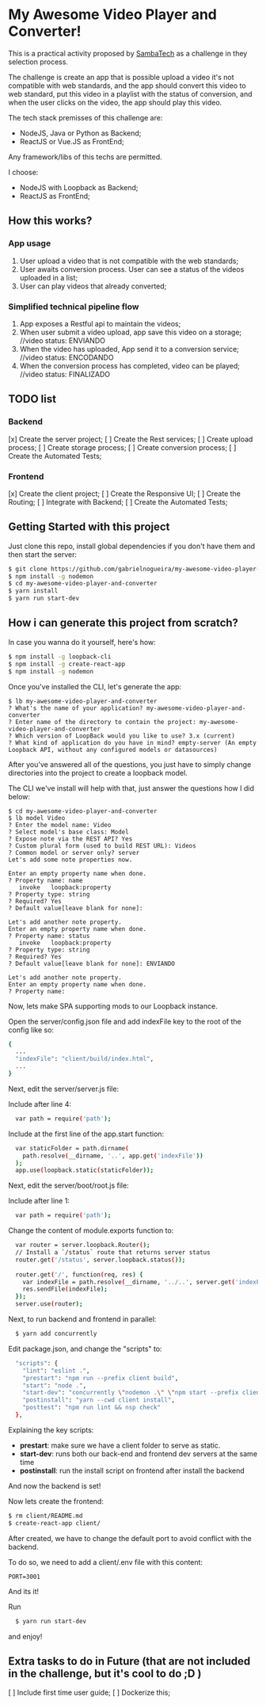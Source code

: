 # My Awesome Video Player and Converter!

This is a practical activity proposed by [SambaTech](https://www.sambatech.com.br) as a challenge in they selection process.

The challenge is create an app that is possible upload a video it's not compatible with web standards, and the app should convert this video to web standard, put this video in a playlist with the status of conversion, and when the user clicks on the video, the app should play this video.

The tech stack premisses of this challenge are:

  * NodeJS, Java or Python as Backend;
  * ReactJS or Vue.JS as FrontEnd;

Any framework/libs of this techs are permitted.

I choose:

  * NodeJS with Loopback as Backend;
  * ReactJS as FrontEnd;

## How this works?
### App usage
1. User upload a video that is not compatible with the web standards;
2. User awaits conversion process. User can see a status of the videos uploaded in a list;
3. User can play videos that already converted;

### Simplified technical pipeline flow
1. App exposes a Restful api to maintain the videos;
2. When user submit a video upload, app save this video on a storage; //video status: ENVIANDO
3. When the video has uploaded, App send it to a conversion service; //video status: ENCODANDO
4. When the conversion process has completed, video can be played; //video status: FINALIZADO

## TODO list
### Backend
  [x] Create the server project;
  [ ] Create the Rest services;
  [ ] Create upload process;
  [ ] Create storage process;
  [ ] Create conversion process;
  [ ] Create the Automated Tests;

### Frontend
  [x] Create the client project;
  [ ] Create the Responsive UI;
  [ ] Create the Routing;
  [ ] Integrate with Backend;
  [ ] Create the Automated Tests;

## Getting Started with this project
  Just clone this repo, install global dependencies if you don't have them and then start the server:

```bash
$ git clone https://github.com/gabrielnogueira/my-awesome-video-player-and-converter.git
$ npm install -g nodemon
$ cd my-awesome-video-player-and-converter
$ yarn install
$ yarn run start-dev
```

## How i can generate this project from scratch?

In case you wanna do it yourself, here's how:

```bash
$ npm install -g loopback-cli
$ npm install -g create-react-app
$ npm install -g nodemon
```

Once you've installed the CLI, let's generate the app:

```
$ lb my-awesome-video-player-and-converter
? What's the name of your application? my-awesome-video-player-and-converter
? Enter name of the directory to contain the project: my-awesome-video-player-and-converter
? Which version of LoopBack would you like to use? 3.x (current)
? What kind of application do you have in mind? empty-server (An empty Loopback API, without any configured models or datasources)
```

After you've answered all of the questions, you just have to simply change directories into the project to create a loopback model.

The CLI we've install will help with that, just answer the questions how I did below:

```
$ cd my-awesome-video-player-and-converter
$ lb model Video
? Enter the model name: Video
? Select model's base class: Model
? Expose note via the REST API? Yes
? Custom plural form (used to build REST URL): Videos
? Common model or server only? server
Let's add some note properties now.

Enter an empty property name when done.
? Property name: name
   invoke   loopback:property
? Property type: string
? Required? Yes
? Default value[leave blank for none]:

Let's add another note property.
Enter an empty property name when done.
? Property name: status
   invoke   loopback:property
? Property type: string
? Required? Yes
? Default value[leave blank for none]: ENVIANDO

Let's add another note property.
Enter an empty property name when done.
? Property name:
```

Now, lets make SPA supporting mods to our Loopback instance.

Open the server/config.json file and add indexFile key to the root of the config like so:

```bash
{
  ...
  "indexFile": "client/build/index.html",
  ...
}
```

Next, edit the server/server.js file:

Include after line 4:

```bash
  var path = require('path');
```

Include at the first line of the app.start function:

```bash
  var staticFolder = path.dirname(
    path.resolve(__dirname, '..', app.get('indexFile'))
  );
  app.use(loopback.static(staticFolder));
```

Next, edit the server/boot/root.js file:

Include after line 1:

```bash
  var path = require('path');
```

Change the content of module.exports function to:

```bash
  var router = server.loopback.Router();
  // Install a `/status` route that returns server status
  router.get('/status', server.loopback.status());
 
  router.get('/', function(req, res) {
    var indexFile = path.resolve(__dirname, '../..', server.get('indexFile'));
    res.sendFile(indexFile);
  });
  server.use(router);
```

Next, to run backend and frontend in parallel:

```bash
  $ yarn add concurrently
```

Edit package.json, and change the "scripts" to:

```bash
  "scripts": {
    "lint": "eslint .",
    "prestart": "npm run --prefix client build",
    "start": "node .",
    "start-dev": "concurrently \"nodemon .\" \"npm start --prefix client\"",
    "postinstall": "yarn --cwd client install",
    "posttest": "npm run lint && nsp check"
  },
```

Explaining the key scripts:

  * **prestart**: make sure we have a client folder to serve as static.
  * **start-dev**: runs both our back-end and frontend dev servers at the same time
  * **postinstall**: run the install script on frontend after install the backend

And now the backend is set!

Now lets create the frontend:

```bash
$ rm client/README.md
$ create-react-app client/
```

After created, we have to change the default port to avoid conflict with the backend.

To do so, we need to add a client/.env file with this content:


    PORT=3001


And its it!

Run

```bash
  $ yarn run start-dev
```

and enjoy!

## Extra tasks to do in Future (that are not included in the challenge, but it's cool to do ;D )

  [ ] Include first time user guide;
  [ ] Dockerize this;
